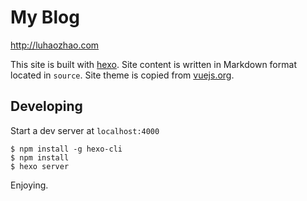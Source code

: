 # My Blog

http://luhaozhao.com

This site is built with [hexo](https://hexo.io).
Site content is written in Markdown format located in `source`.
Site theme is copied from [vuejs.org](https://github.com/vuejs/vuejs.org/).

## Developing

Start a dev server at `localhost:4000`

```
$ npm install -g hexo-cli
$ npm install
$ hexo server
```

Enjoying.
